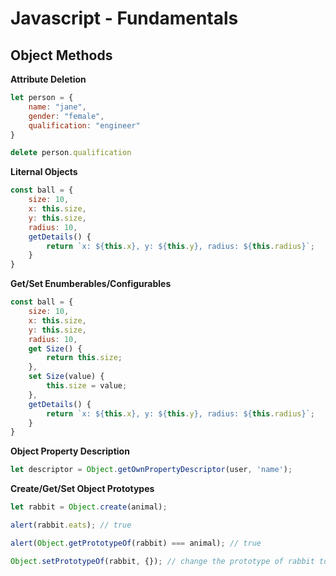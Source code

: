 # Javascript - Fundamentals

## Object Methods

**Attribute Deletion**

```javascript
let person = {
    name: "jane",
    gender: "female",
    qualification: "engineer"
}

delete person.qualification
```

**Liternal Objects**

```javascript
const ball = {
    size: 10,
    x: this.size,
    y: this.size,
    radius: 10,
    getDetails() {
        return `x: ${this.x}, y: ${this.y}, radius: ${this.radius}`;
    }
}
```

**Get/Set Enumberables/Configurables**

```javascript
const ball = {
    size: 10,
    x: this.size,
    y: this.size,
    radius: 10,
    get Size() {
        return this.size;
    },
    set Size(value) {
        this.size = value;
    },
    getDetails() {
        return `x: ${this.x}, y: ${this.y}, radius: ${this.radius}`;
    }
}
```

**Object Property Description**

```javascript
let descriptor = Object.getOwnPropertyDescriptor(user, 'name');
```

**Create/Get/Set Object Prototypes**

```javascript
let rabbit = Object.create(animal);

alert(rabbit.eats); // true

alert(Object.getPrototypeOf(rabbit) === animal); // true

Object.setPrototypeOf(rabbit, {}); // change the prototype of rabbit to {}
```
